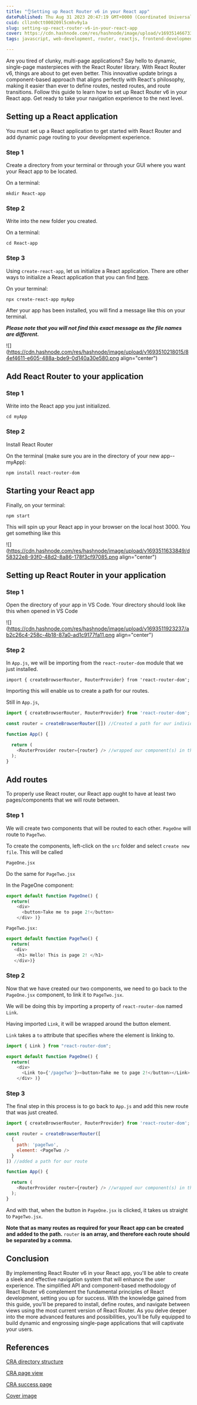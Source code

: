 ```yaml
---
title: "👌Setting up React Router v6 in your React app"
datePublished: Thu Aug 31 2023 20:47:19 GMT+0000 (Coordinated Universal Time)
cuid: cllzn0ctt000209l5cmhv9y1a
slug: setting-up-react-router-v6-in-your-react-app
cover: https://cdn.hashnode.com/res/hashnode/image/upload/v1693514667332/d6d4c124-7eb8-4de4-964e-3348b0c947cc.png
tags: javascript, web-development, router, reactjs, frontend-development

---
```


Are you tired of clunky, multi-page applications? Say hello to dynamic, single-page masterpieces with the React Router library. With React Router v6, things are about to get even better. This innovative update brings a component-based approach that aligns perfectly with React's philosophy, making it easier than ever to define routes, nested routes, and route transitions. Follow this guide to learn how to set up React Router v6 in your React app. Get ready to take your navigation experience to the next level.

## Setting up a React application

You must set up a React application to get started with React Router and add dynamic page routing to your development experience.

### Step 1

Create a directory from your terminal or through your GUI where you want your React app to be located.

On a terminal:

`mkdir React-app`

### Step 2

Write into the new folder you created.

On a terminal:

`cd React-app`

### Step 3

Using `create-react-app`, let us initialize a React application. There are other ways to initialize a React application that you can find [here](https://react.dev/).

On your terminal:

`npx create-react-app myApp`

After your app has been installed, you will find a message like this on your terminal.

***Please note that you will not find this exact message as the file names are different.***

![](https://cdn.hashnode.com/res/hashnode/image/upload/v1693510218015/84ef4611-e605-488a-bde9-0d140a30e580.png align="center")

## Add React Router to your application

### Step 1

Write into the React app you just initialized.

`cd myApp`

### Step 2

Install React Router

On the terminal (make sure you are in the directory of your new app--myApp):

`npm install react-router-dom`

## Starting your React app

Finally, on your terminal:

`npm start`

This will spin up your React app in your browser on the local host 3000. You get something like this

![](https://cdn.hashnode.com/res/hashnode/image/upload/v1693511633849/d58322e8-93f0-48d2-8a86-178f3cf97085.png align="center")

## Setting up React Router in your application

### Step 1

Open the directory of your app in VS Code. Your directory should look like this when opened in VS Code

![](https://cdn.hashnode.com/res/hashnode/image/upload/v1693511923237/ab2c26c4-258c-4b18-87a0-ad1c9177fa11.png align="center")

### Step 2

In `App.js`, we will be importing from the `react-router-dom` module that we just installed.

`import { createBrowserRouter, RouterProvider} from 'react-router-dom';`

Importing this will enable us to create a path for our routes.

Still in `App.js`,

```javascript
import { createBrowserRouter, RouterProvider} from 'react-router-dom';

const router = createBrowserRouter([]) //Created a path for our individual routes

function App() {

  return (
    <RouterProvider router={router} /> //wrapped our component(s) in the React router provider.
  );
}
```

## Add routes

To properly use React router, our React app ought to have at least two pages/components that we will route between.

### Step 1

We will create two components that will be routed to each other. `PageOne` will route to `PageTwo`.

To create the components, left-click on the `src` folder and select `create new file`. This will be called

`PageOne.jsx`

Do the same for `PageTwo.jsx`

In the PageOne component:

```javascript
export default function PageOne() {
  return(
    <div>
      <button>Take me to page 2!</button>
    </div> )}
```

`PageTwo.jsx:`

```javascript
export default function PageTwo() {
  return(
   <div>
    <h1> Hello! This is page 2! </h1>
   </div>)}
```

### Step 2

Now that we have created our two components, we need to go back to the `PageOne.jsx` component, to link it to `PageTwo.jsx`.

We will be doing this by importing a property of `react-router-dom` named `Link`.

Having imported `Link`, it will be wrapped around the button element.

`Link` takes a `to` attribute that specifies where the element is linking to.

```javascript
import { Link } from "react-router-dom";

export default function PageOne() {
  return(
    <div>
      <Link to={'/pageTwo'}><button>Take me to page 2!</button></Link>
    </div> )}
```

### Step 3

The final step in this process is to go back to `App.js` and add this new route that was just created.

```javascript
import { createBrowserRouter, RouterProvider} from 'react-router-dom';

const router = createBrowserRouter([
  { 
    path: 'pageTwo',
    element: <PageTwo />
  }
]) //added a path for our route

function App() {

  return (
    <RouterProvider router={router} /> //wrapped our component(s) in the React router provider.
  );
}
```

And with that, when the button in `PageOne.jsx` is clicked, it takes us straight to `PageTwo.jsx`.

**Note that as many routes as required for your React app can be created and added to the path.** `router` **is an array, and therefore each route should be separated by a comma.**

## Conclusion

By implementing React Router v6 in your React app, you'll be able to create a sleek and effective navigation system that will enhance the user experience. The simplified API and component-based methodology of React Router v6 complement the fundamental principles of React development, setting you up for success. With the knowledge gained from this guide, you'll be prepared to install, define routes, and navigate between views using the most current version of React Router. As you delve deeper into the more advanced features and possibilities, you'll be fully equipped to build dynamic and engrossing single-page applications that will captivate your users.

## References

[CRA directory structure](https://www.google.com/url?sa=i&url=https%3A%2F%2Fmedium.com%2Fswlh%2Fdemystifying-the-folder-structure-of-a-react-app-c60b29d90836&psig=AOvVaw3fMq4K5an0-kBUG66joPZ6&ust=1693598131816000&source=images&cd=vfe&opi=89978449&ved=0CBAQjRxqFwoTCLjKiO3Wh4EDFQAAAAAdAAAAABAE)

[CRA page view](https://www.google.com/url?sa=i&url=https%3A%2F%2Fwww.javatpoint.com%2Freact-create-react-app&psig=AOvVaw1TrLEPcHWuY1cNhrzJrYAl&ust=1693596270360000&source=images&cd=vfe&opi=89978449&ved=0CBIQjhxqFwoTCIj7nJjhh4EDFQAAAAAdAAAAABAE)

[CRA success page](https://www.google.com/url?sa=i&url=https%3A%2F%2Fvegibit.com%2Fcreate-react-app-tutorial%2F&psig=AOvVaw1TrLEPcHWuY1cNhrzJrYAl&ust=1693596270360000&source=images&cd=vfe&opi=89978449&ved=0CBAQjRxqFwoTCIj7nJjhh4EDFQAAAAAdAAAAABAJ)

[Cover image](https://www.google.com/url?sa=i&url=https%3A%2F%2Freactrouter.com%2F&psig=AOvVaw11s2j3VpvBwoXfHOVtyDnA&ust=1693600987897000&source=images&cd=vfe&opi=89978449&ved=0CBAQjRxqFwoTCICQlL7hh4EDFQAAAAAdAAAAABAJ)